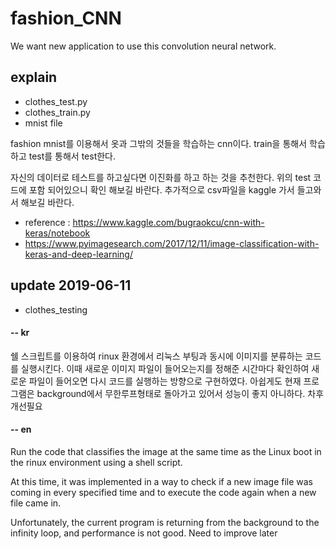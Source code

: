 # fashion_CNN
We want new application to use this convolution neural network.

## explain
 - clothes_test.py
 - clothes_train.py
 - mnist file
 
 fashion mnist를 이용해서 옷과 그밖의 것들을 학습하는 cnn이다. train을 통해서 학습하고 test를 통해서 test한다.

 자신의 데이터로 테스트를 하고싶다면 이진화를 하고 하는 것을 추천한다. 위의 test 코드에 포함 되어있으니 확인 해보길 바란다.
 추가적으로 csv파일을 kaggle 가서 들고와서 해보길 바란다.


 - reference : https://www.kaggle.com/bugraokcu/cnn-with-keras/notebook
 - https://www.pyimagesearch.com/2017/12/11/image-classification-with-keras-and-deep-learning/

 ## update 2019-06-11
 
 - clothes_testing

 #### -- kr

 쉘 스크립트를 이용하여 rinux 환경에서 리눅스 부팅과 동시에 이미지를 분류하는 코드를 실행시킨다.
 이때 새로운 이미지 파일이 들어오는지를 정해준 시간마다 확인하여 새로운 파일이 들어오면 다시 코드를 실행하는 방향으로 구현하였다.
 아쉽게도 현재 프로그램은 background에서 무한루프형태로 돌아가고 있어서 성능이 좋지 아니하다. 차후 개선필요
 
 #### -- en

 Run the code that classifies the image at the same time as the Linux boot in the rinux environment using a shell script.
 
 At this time, it was implemented in a way to check if a new image file was coming in every specified time and to execute the code again when a new file came in.
 
 Unfortunately, the current program is returning from the background to the infinity loop, and performance is not good. Need to improve later
 
 

